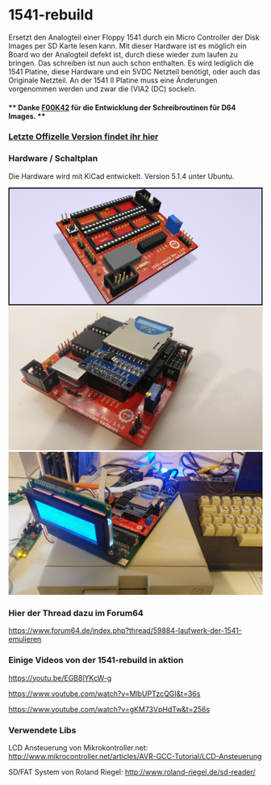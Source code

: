# 1541-rebuild
Ersetzt den Analogteil einer Floppy 1541 durch ein Micro Controller der Disk Images per SD Karte lesen kann. Mit dieser Hardware ist es möglich ein Board wo der Analogteil defekt ist, durch diese wieder zum laufen zu bringen. Das schreiben ist nun auch schon enthalten. Es wird lediglich die 1541 Platine, diese Hardware und ein 5VDC Netzteil benötigt, oder auch das Originale Netzteil. An der 1541 II Platine muss eine Änderungen vorgenommen werden und zwar die (VIA2 (DC) sockeln.

#### ** Danke [F00K42](https://github.com/fook42) für die Entwicklung der Schreibroutinen für D64 Images. **

### [Letzte Offizelle Version findet ihr hier](https://github.com/ThKattanek/1541-rebuild/releases/latest)

### Hardware / Schaltplan
Die Hardware wird mit KiCad entwickelt. Version 5.1.4 unter Ubuntu.


![image1](/doc/fotos/1541-rebuild_raytraced.png)
![image2](/doc/fotos/platine_rev_1.4.0/IMG_20200430_231529.jpg)
![image3](/doc/fotos/platine_rev_1.4.0/IMG_20200430_232355.jpg) 

### Hier der Thread dazu im Forum64
https://www.forum64.de/index.php?thread/59884-laufwerk-der-1541-emulieren

### Einige Videos von der 1541-rebuild in aktion
https://youtu.be/EGB8lYKcW-g

https://www.youtube.com/watch?v=MlbUPTzcQGI&t=36s

https://www.youtube.com/watch?v=gKM73VpHdTw&t=256s

### Verwendete Libs
LCD Ansteuerung von Mikrokontroller.net: http://www.mikrocontroller.net/articles/AVR-GCC-Tutorial/LCD-Ansteuerung

SD/FAT System von Roland Riegel: http://www.roland-riegel.de/sd-reader/
